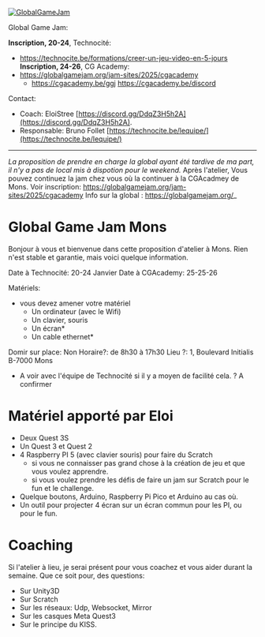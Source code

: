 
[![GlobalGameJam](https://github.com/user-attachments/assets/e5311824-8110-4aa9-b5b2-f7df63984a9f)](https://technocite.be/formations/creer-un-jeu-video-en-5-jours)

Global Game Jam: 

**Inscription, 20-24**, Technocité:
- https://technocite.be/formations/creer-un-jeu-video-en-5-jours
**Inscription, 24-26**, CG Academy: 
- https://globalgamejam.org/jam-sites/2025/cgacademy
  - https://cgacademy.be/ggj  https://cgacademy.be/discord



Contact: 
- Coach: EloiStree [https://discord.gg/DdqZ3H5h2A](https://discord.gg/DdqZ3H5h2A).
- Responsable: Bruno Follet [https://technocite.be/lequipe/](https://technocite.be/lequipe/)

 -------------------


_La proposition de prendre en charge la global ayant été tardive de ma part, il n'y a pas de local mis à dispotion pour le weekend._
Après l'atelier, Vous pouvez continuez la jam chez vous où la continuer à la CGAcadmey de Mons.
Voir inscription: https://globalgamejam.org/jam-sites/2025/cgacademy
Info sur la global : https://globalgamejam.org/_

# Global Game Jam Mons  

Bonjour à vous et bienvenue dans cette proposition d'atelier à Mons.
Rien n'est stable et garantie, mais voici quelque information.  

Date à Technocité: 20-24 Janvier
Date à CGAcademy: 25-25-26 

Matériels: 
- vous devez amener votre matériel
  - Un ordinateur (avec le Wifi)
  - Un clavier, souris
  - Un écran*
  - Un cable ethernet*
 
Domir sur place: Non
Horaire?: de 8h30 à 17h30 
Lieu ?: 1, Boulevard Initialis B-7000 Mons

* A voir avec l'équipe de Technocité si il y a moyen de facilité cela.
? A confirmer

# Matériel apporté par Eloi

- Deux Quest 3S
- Un Quest 3 et Quest 2
- 4 Raspberry PI 5 (avec clavier souris) pour faire du Scratch
  - si vous ne connaisser pas grand chose à la création de jeu et que vous voulez apprendre.
  - si vous voulez prendre les défis de faire un jam sur Scratch pour le fun et le challenge.
- Quelque boutons, Arduino, Raspberry Pi Pico et Arduino au cas où.
- Un outil pour projecter 4 écran sur un écran commun pour les PI, ou pour le fun.


# Coaching

Si l'atelier à lieu, je serai présent pour vous coachez et vous aider durant la semaine.
Que ce soit pour, des questions:
- Sur Unity3D
- Sur Scratch
- Sur les réseaux: Udp, Websocket, Mirror
- Sur les casques Meta Quest3
- Sur le principe du KISS.





